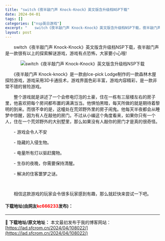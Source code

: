 ```yaml
---
title: "switch《夜半敲门声 Knock-Knock》英文版含升级档NSP下载"
date: 2024-04-01
tags: []
categories: ["nsp英日游戏"]
excerpt: "　　switch《夜半敲门声 Knock-Knock》英文版含升级档NSP下载，夜半敲门声是一款很有以上的探索解谜游戏，游戏有点恐怖，大家要小心哦! 　　《夜半敲门声 Knock-knock》是一款由Ice-pick Lodge制作的一款森林木屋探险游戏，游戏采用3D卡通技术，游戏界面色彩丰富，游戏&hellip;"
layout: post
---
```


 <p>　　switch《夜半敲门声 Knock-Knock》英文版含升级档NSP下载，夜半敲门声是一款很有以上的探索解谜游戏，游戏有点恐怖，大家要小心哦!</p> <p align="center"><img align="" border="0" src="https://lad.sfcrom.cn/wp-content/uploads/2024/04/20240401_660a355dec198.webp" alt="switch《夜半敲门声 Knock-Knock》英文版含升级档NSP下载" /></p> <p>　　《夜半敲门声 Knock-knock》是一款由Ice-pick Lodge制作的一款森林木屋探险游戏，游戏采用3D卡通技术，游戏界面色彩丰富，游戏内容精彩，是一款非常不错的冒险游戏。</p> <p>　　整个游戏就是讲述了一个会修电灯泡的土豪，住在一栋有三层楼左右的房子里，他喜欢把每个房间都布置的满满当当。他惧怕黑暗，每天所做的就是期待着黎明的到来。而很不幸的是，这幢处在荒郊野外里的房子闹鬼。他每天半夜都会从睡梦中惊醒，因为有人在敲他的房门。不过从小编这个角度看来，如果你只有一个人，住在一个荒郊野外的大别墅里，那么如果没有人敲你的房门才是真的很奇怪。</p> <p>　　- 游戏会令人不安</p> <p>　　- 隐藏的入侵生物。</p> <p>　　- 电量所有灯以驱赶魔物。</p> <p>　　- 生存的夜晚，你需要保持清醒。</p> <p>　　- 解决的住客噩梦之谜。</p> <p>&nbsp;</p> <p>　　相信这款游戏的玩家会令很多玩家感到有趣，那么就赶快来尝试一下吧。</p> <p><h4>下载地址(由网友<font color="red">kc666233</font>发布)：</h4></p> 

---
📖 **下载地址/原文地址：** 本文最初发布于我的博客网站：[https://lad.sfcrom.cn/2024/04/108022/](https://lad.sfcrom.cn/2024/04/108022/)
